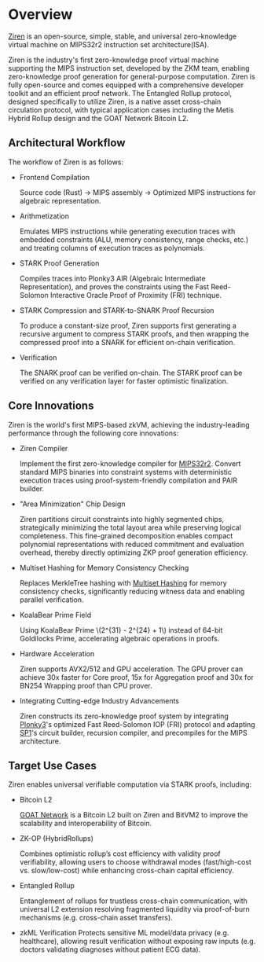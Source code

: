 # Overview

[Ziren](https://github.com/ProjectZKM/Ziren) is an open-source, simple, stable, and universal zero-knowledge virtual machine on MIPS32r2 instruction set architecture(ISA).


Ziren is the industry's first zero-knowledge proof virtual machine supporting the MIPS instruction set, developed by the ZKM team, enabling zero-knowledge proof generation for general-purpose computation. Ziren is fully open-source and comes equipped with a comprehensive developer toolkit and an efficient proof network. The Entangled Rollup protocol, designed specifically to utilize Ziren, is a native asset cross-chain circulation protocol, with typical application cases including the Metis Hybrid Rollup design and the GOAT Network Bitcoin L2.

## Architectural Workflow

The workflow of Ziren is as follows:
- Frontend Compilation
  
  Source code (Rust) → MIPS assembly → Optimized MIPS instructions for algebraic representation.
- Arithmetization

  Emulates MIPS instructions while generating execution traces with embedded constraints (ALU, memory consistency, range checks, etc.) and treating columns of execution traces as polynomials.
- STARK Proof Generation

  Compiles traces into Plonky3 AIR (Algebraic Intermediate Representation), and proves the constraints using the Fast Reed-Solomon Interactive Oracle Proof of Proximity (FRI) technique.
- STARK Compression and STARK-to-SNARK Proof Recursion
  
  To produce a constant-size proof, Ziren supports first generating a recursive argument to compress STARK proofs, and then wrapping the compressed proof into a SNARK for efficient on-chain verification.
- Verification
  
  The SNARK proof can be verified on-chain. The STARK proof can be verified on any verification layer for faster optimistic finalization.

## Core Innovations


Ziren is the world's first MIPS-based zkVM, achieving the industry-leading performance through the following core innovations:

- Ziren Compiler
   
  Implement the first zero-knowledge compiler for [MIPS32r2](/mips-vm/mips-vm.md). Convert standard MIPS binaries into constraint systems with deterministic execution traces using proof-system-friendly compilation and PAIR builder.

- "Area Minimization" Chip Design

  Ziren partitions circuit constraints into highly segmented chips, strategically minimizing the total layout area while preserving logical completeness. This fine-grained decomposition enables compact polynomial representations with reduced commitment and evaluation overhead, thereby directly optimizing ZKP proof generation efficiency.

- Multiset Hashing for Memory Consistency Checking

  Replaces MerkleTree hashing with [Multiset Hashing](/design/memory-checking.md) for memory consistency checks, significantly reducing witness data and enabling parallel verification.
 
- KoalaBear Prime Field

  Using KoalaBear Prime \\(2^{31} - 2^{24} + 1\\) instead of 64-bit Goldilocks Prime, accelerating algebraic operations in proofs.

- Hardware Acceleration

  Ziren supports AVX2/512 and GPU acceleration. The GPU prover can achieve 30x faster for Core proof, 15x for Aggregation proof and 30x for BN254 Wrapping proof than CPU prover.
 
- Integrating Cutting-edge Industry Advancements

  Ziren constructs its zero-knowledge proof system by integrating [Plonky3](https://github.com/Plonky3/Plonky3)'s optimized Fast Reed-Solomon IOP (FRI) protocol and adapting [SP1](https://github.com/succinctlabs/sp1)'s circuit builder, recursion compiler, and precompiles for the MIPS architecture.

## Target Use Cases
Ziren enables universal verifiable computation via STARK proofs, including:
- Bitcoin L2
 
  [GOAT Network](https://www.goat.network/) is a Bitcoin L2 built on Ziren and BitVM2 to improve the scalability and interoperability of Bitcoin. 
  
- ZK-OP (HybridRollups) 
  
  Combines optimistic rollup’s cost efficiency with validity proof verifiability, allowing users to choose withdrawal modes (fast/high-cost vs. slow/low-cost) while enhancing cross-chain capital efficiency. 
- Entangled Rollup

  Entanglement of rollups for trustless cross-chain communication, with universal L2 extension resolving fragmented liquidity via proof-of-burn mechanisms (e.g. cross-chain asset transfers).
 
- zkML Verification
  Protects sensitive ML model/data privacy (e.g. healthcare), allowing result verification without exposing raw inputs (e.g. doctors validating diagnoses without patient ECG data).